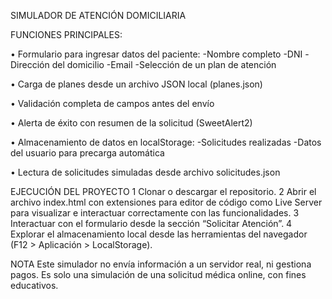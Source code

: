 SIMULADOR DE ATENCIÓN DOMICILIARIA

FUNCIONES PRINCIPALES:

• Formulario para ingresar datos del paciente:
  -Nombre completo
  -DNI
  -Dirección del domicilio
  -Email
  -Selección de un plan de atención

• Carga de planes desde un archivo JSON local (planes.json)

• Validación completa de campos antes del envío

• Alerta de éxito con resumen de la solicitud (SweetAlert2)

• Almacenamiento de datos en localStorage:
  -Solicitudes realizadas
  -Datos del usuario para precarga automática

• Lectura de solicitudes simuladas desde archivo solicitudes.json

EJECUCIÓN DEL PROYECTO
1 Clonar o descargar el repositorio.
2 Abrir el archivo index.html con extensiones para editor de código como Live Server para visualizar e interactuar correctamente con las funcionalidades.
3 Interactuar con el formulario desde la sección “Solicitar Atención”.
4 Explorar el almacenamiento local desde las herramientas del navegador (F12 > Aplicación > LocalStorage).

NOTA
Este simulador no envía información a un servidor real, ni gestiona pagos. Es solo una simulación de una solicitud médica online, con fines educativos.
